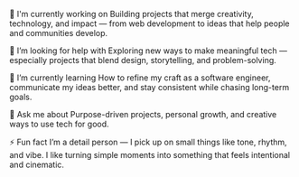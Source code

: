 🔭 I'm currently working on
Building projects that merge creativity, technology, and impact — from web development to ideas that help people and communities develop.

🤝 I’m looking for help with
Exploring new ways to make meaningful tech — especially projects that blend design, storytelling, and problem-solving.

🌱 I’m currently learning
How to refine my craft as a software engineer, communicate my ideas better, and stay consistent while chasing long-term goals.

💬 Ask me about
Purpose-driven projects, personal growth, and creative ways to use tech for good.

⚡ Fun fact
I’m a detail person — I pick up on small things like tone, rhythm, and vibe. I like turning simple moments into something that feels intentional and cinematic.


